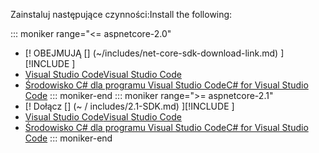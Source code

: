 <span data-ttu-id="525f2-101">Zainstaluj następujące czynności:</span><span class="sxs-lookup"><span data-stu-id="525f2-101">Install the following:</span></span>

::: moniker range="<= aspnetcore-2.0"
* <span data-ttu-id="525f2-102">[! OBEJMUJĄ [] (~/includes/net-core-sdk-download-link.md) [](~/includes/net-core-sdk-download-link.md)]</span><span class="sxs-lookup"><span data-stu-id="525f2-102">[!INCLUDE [](~/includes/net-core-sdk-download-link.md) [](~/includes/net-core-sdk-download-link.md)]</span></span>
* [<span data-ttu-id="525f2-103">Visual Studio Code</span><span class="sxs-lookup"><span data-stu-id="525f2-103">Visual Studio Code</span></span>](https://code.visualstudio.com/download)
* [<span data-ttu-id="525f2-104">Środowisko C# dla programu Visual Studio Code</span><span class="sxs-lookup"><span data-stu-id="525f2-104">C# for Visual Studio Code</span></span>](https://marketplace.visualstudio.com/items?itemName=ms-vscode.csharp)
::: moniker-end
::: moniker range=">= aspnetcore-2.1"
* <span data-ttu-id="525f2-105">[! Dołącz [] (~ / includes/2.1-SDK.md) [](~/includes/2.1-SDK.md)]</span><span class="sxs-lookup"><span data-stu-id="525f2-105">[!INCLUDE [](~/includes/2.1-SDK.md) [](~/includes/2.1-SDK.md)]</span></span>
* [<span data-ttu-id="525f2-106">Visual Studio Code</span><span class="sxs-lookup"><span data-stu-id="525f2-106">Visual Studio Code</span></span>](https://code.visualstudio.com/download)
* [<span data-ttu-id="525f2-107">Środowisko C# dla programu Visual Studio Code</span><span class="sxs-lookup"><span data-stu-id="525f2-107">C# for Visual Studio Code</span></span>](https://marketplace.visualstudio.com/items?itemName=ms-vscode.csharp)
::: moniker-end